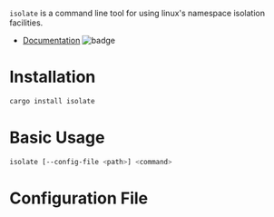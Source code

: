 `isolate` is a command line tool for using linux's namespace isolation
facilities.

* [Documentation](https://docs.rs/isolate) ![badge](https://docs.rs/isolate/badge.svg)

# Installation

```bash
cargo install isolate
```

# Basic Usage

```bash
isolate [--config-file <path>] <command>
```

# Configuration File
